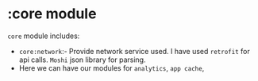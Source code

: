# :core module

`core` module includes: 
  - `core:network`:- Provide network service used. I have used `retrofit` for api calls. `Moshi` json library for parsing. 
  - Here we can have our modules for `analytics`, `app cache`, 
